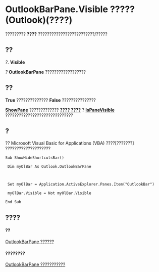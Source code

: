 
# OutlookBarPane.Visible ????? (Outlook)(????)

????????? **????** ?????????????????????????/?????


## ??

 _?_. **Visible**

 _?_ **OutlookBarPane** ??????????????????


## ??

 **True** ?????????????? **False** ???????????????

 **[ShowPane](3d2c9dd5-b660-e160-36db-73c23f95a7a2.md)** ????????????? **[???? ????](026591e5-049f-503a-4166-34e6dbc225fb.md)** ? **[IsPaneVisible](d547978a-f6b4-06ea-2358-8b6a81230240.md)** ??????????????????????????????


## ?

?? Microsoft Visual Basic for Applications (VBA) ????[???????] ????????????????????


```
Sub ShowHideShortcutsBar() 
 
 Dim myOlBar As Outlook.OutlookBarPane 
 
 
 
 Set myOlBar = Application.ActiveExplorer.Panes.Item("OutlookBar") 
 
 myOlBar.Visible = Not myOlBar.Visible 
 
End Sub
```


## ????


#### ??


[OutlookBarPane ??????](f8e6aa05-7a66-64f2-5a6a-ea639b6bbc59.md)
#### ????????


[OutlookBarPane ???????????](http://msdn.microsoft.com/library/c5453689-853b-d247-6be7-8d1f839eded7%28Office.15%29.aspx)